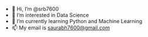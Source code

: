 - 👋 Hi, I’m @srb7600
- 👀 I’m interested in Data Science
- 🌱 I’m currently learning Python and Machine Learning
- 📫 My email is saurabh7600@gmail.com

<!---
srb7600/srb7600 is a ✨ special ✨ repository because its `README.md` (this file) appears on your GitHub profile.
You can click the Preview link to take a look at your changes.
--->
